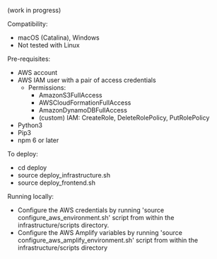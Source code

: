 (work in progress)

Compatibility:

- macOS (Catalina), Windows
- Not tested with Linux

Pre-requisites:

- AWS account
- AWS IAM user with a pair of access credentials
	- Permissions: 
		- AmazonS3FullAccess
		- AWSCloudFormationFullAccess
		- AmazonDynamoDBFullAccess
		- (custom) IAM: CreateRole, DeleteRolePolicy, PutRolePolicy
- Python3
- Pip3
- npm 6 or later

To deploy: 

- cd deploy
- source deploy_infrastructure.sh
- source deploy_frontend.sh

Running locally:
- Configure the AWS credentials by running 'source configure_aws_environment.sh' script from within the infrastructure/scripts directory.
- Configure the AWS Amplify variables by running 'source configure_aws_amplify_environment.sh' script from within the infrastructure/scripts directory